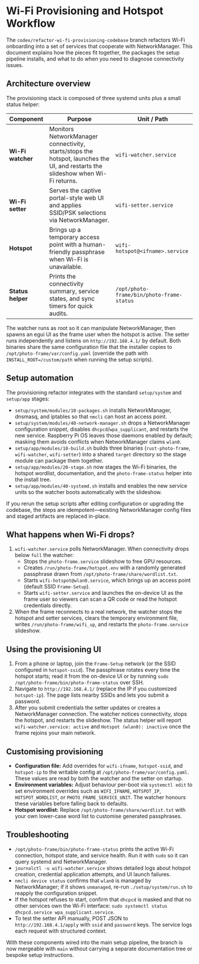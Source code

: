 # Wi-Fi Provisioning and Hotspot Workflow

The `codex/refactor-wi-fi-provisioning-codebase` branch refactors Wi-Fi onboarding into a set of
services that cooperate with NetworkManager. This document explains how the pieces fit together, the
packages the setup pipeline installs, and what to do when you need to diagnose connectivity issues.

## Architecture overview

The provisioning stack is composed of three systemd units plus a small status helper:

| Component | Purpose | Unit / Path |
|-----------|---------|-------------|
| **Wi-Fi watcher** | Monitors NetworkManager connectivity, starts/stops the hotspot, launches the UI, and restarts the slideshow when Wi-Fi returns. | `wifi-watcher.service` |
| **Wi-Fi setter** | Serves the captive portal-style web UI and applies SSID/PSK selections via NetworkManager. | `wifi-setter.service` |
| **Hotspot** | Brings up a temporary access point with a human-friendly passphrase when Wi-Fi is unavailable. | `wifi-hotspot@<ifname>.service` |
| **Status helper** | Prints the connectivity summary, service states, and sync timers for quick audits. | `/opt/photo-frame/bin/photo-frame-status` |

The watcher runs as root so it can manipulate NetworkManager, then spawns an egui UI as the frame
user when the hotspot is active. The setter runs independently and listens on `http://192.168.4.1/`
by default. Both binaries share the same configuration file that the installer copies to
`/opt/photo-frame/var/config.yaml` (override the path with `INSTALL_ROOT=/custom/path` when running the
setup scripts).

## Setup automation

The provisioning refactor integrates with the standard `setup/system` and `setup/app` stages:

- `setup/system/modules/10-packages.sh` installs NetworkManager, dnsmasq, and iptables so that
  `nmcli` can host an access point.
- `setup/system/modules/40-network-manager.sh` drops a NetworkManager configuration snippet,
  disables `dhcpcd`/`wpa_supplicant`, and restarts the new service. Raspberry Pi OS leaves those
  daemons enabled by default; masking them avoids conflicts when NetworkManager claims `wlan0`.
- `setup/app/modules/10-build.sh` builds three binaries (`rust-photo-frame`, `wifi-watcher`,
  `wifi-setter`) into a shared `target` directory so the stage module can package them together.
- `setup/app/modules/20-stage.sh` now stages the Wi-Fi binaries, the hotspot wordlist, documentation,
  and the `photo-frame-status` helper into the install tree.
- `setup/app/modules/40-systemd.sh` installs and enables the new service units so the watcher boots
  automatically with the slideshow.

If you rerun the setup scripts after editing configuration or upgrading the codebase, the steps are
idempotent—existing NetworkManager config files and staged artifacts are replaced in-place.

## What happens when Wi-Fi drops?

1. `wifi-watcher.service` polls NetworkManager. When connectivity drops below `full` the watcher:
   - Stops the `photo-frame.service` slideshow to free GPU resources.
   - Creates `/run/photo-frame/hotspot.env` with a randomly generated passphrase drawn from
     `/opt/photo-frame/share/wordlist.txt`.
   - Starts `wifi-hotspot@wlan0.service`, which brings up an access point (default SSID `Frame-Setup`).
   - Starts `wifi-setter.service` and launches the on-device UI as the frame user so viewers can scan
     a QR code or read the hotspot credentials directly.
2. When the frame reconnects to a real network, the watcher stops the hotspot and setter services,
   clears the temporary environment file, writes `/run/photo-frame/wifi_up`, and restarts the
   `photo-frame.service` slideshow.

## Using the provisioning UI

1. From a phone or laptop, join the `Frame-Setup` network (or the SSID configured in
   `hotspot-ssid`). The passphrase rotates every time the hotspot starts; read it from the on-device
   UI or by running `sudo /opt/photo-frame/bin/photo-frame-status` over SSH.
2. Navigate to `http://192.168.4.1/` (replace the IP if you customized `hotspot-ip`). The page lists
   nearby SSIDs and lets you submit a password.
3. After you submit credentials the setter updates or creates a NetworkManager connection. The
   watcher notices connectivity, stops the hotspot, and restarts the slideshow. The status helper will
   report `wifi-watcher.service: active` and `Hotspot (wlan0): inactive` once the frame rejoins your
   main network.

## Customising provisioning

- **Configuration file:** Add overrides for `wifi-ifname`, `hotspot-ssid`, and `hotspot-ip` to the
  writable config at `/opt/photo-frame/var/config.yaml`. These values are read by both the watcher and
  the setter on startup.
- **Environment variables:** Adjust behaviour per-boot via `systemctl edit` to set environment
  overrides such as `WIFI_IFNAME`, `HOTSPOT_IP`, `HOTSPOT_WORDLIST`, or
  `PHOTO_FRAME_SERVICE_UNIT`. The watcher honours these variables before falling back to defaults.
- **Hotspot wordlist:** Replace `/opt/photo-frame/share/wordlist.txt` with your own lower-case word list
  to customise generated passphrases.

## Troubleshooting

- `/opt/photo-frame/bin/photo-frame-status` prints the active Wi-Fi connection, hotspot state, and
  service health. Run it with `sudo` so it can query systemd and NetworkManager.
- `journalctl -u wifi-watcher.service` shows detailed logs about hotspot creation, credential
  application attempts, and UI launch failures.
- `nmcli device status` confirms that `wlan0` is managed by NetworkManager; if it shows `unmanaged`,
  re-run `./setup/system/run.sh` to reapply the configuration snippet.
- If the hotspot refuses to start, confirm that `dhcpcd` is masked and that no other services own the
  Wi-Fi interface: `sudo systemctl status dhcpcd.service wpa_supplicant.service`.
- To test the setter API manually, POST JSON to `http://192.168.4.1/apply` with `ssid` and
  `password` keys. The service logs each request with structured context.

With these components wired into the main setup pipeline, the branch is now mergeable with `main`
without carrying a separate documentation tree or bespoke setup instructions.
